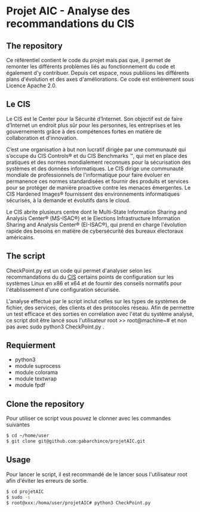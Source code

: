# Projet AIC - Analyse des recommandations du CIS

## The repository 

Ce référentiel contient le code du projet mais pas que, il permet de remonter les différents problèmes liés au fonctionnement du code et également d'y contribuer. Depuis cet espace, nous publiions les différents plans d'évolution et des axes d'améliorations. Ce code est entièrement sous Licence Apache 2.0.

## Le CIS

Le CIS est le Center pour la Sécurité d’Internet. Son objectif est de faire d’Internet un endroit plus sûr pour les personnes, les entreprises et les gouvernements grâce à des compétences fortes en matière de collaboration et d'innovation.

C’est une organisation à but non lucratif dirigée par une communauté qui s’occupe du CIS Controls® et du CIS Benchmarks ™, qui met en place des pratiques et des normes mondialement reconnues pour la sécurisation des systèmes et des données informatiques. Le CIS dirige une communauté mondiale de professionnels de l'informatique pour faire évoluer en permanence ces normes standardisées et fournir des produits et services pour se protéger de manière proactive contre les menaces émergentes. Le CIS Hardened Images® fournissent des environnements informatiques sécurisés, à la demande et évolutifs dans le cloud.

Le CIS abrite plusieurs centre dont le Multi-State Information Sharing and Analysis Center® (MS-ISAC®) et le Elections Infrastructure Information Sharing and Analysis Center® (EI-ISAC®), qui prend en charge l'évolution rapide des besoins en matière de cybersécurité des bureaux électoraux américains.

## The script

CheckPoint.py est un code qui permet d'analyser selon les recommandations du du [CIS][1] certains points de configuration sur les systèmes Linux  en x86 et x64 et de fournir des conseils normatifs pour l'établissement d'une configuration sécurisée. 

L'analyse effectué par le script inclut celles sur les types de systèmes de fichier, des services, des clients et des protocoles réseau. Afin de permettre un test efficace et des sorties en corrélation avec l'état du système analysé, ce script doit être lancé sous l'utilisateur root >> root@machine~# et non pas avec sudo python3 CheckPoint.py .

## Requierment

  * python3
  * module suprocess
  * module colorama
  * module textwrap
  * module fpdf

## Clone the repository

Pour utiliser ce script vous pouvez le clonner avec les commandes suivantes

```bash
$ cd ~/home/user
$ git clone git@github.com:gabarchinco/projetAIC.git
```
## Usage

Pour lancer le script, il est recommandé de le lancer sous l'utilisateur root afin d'éviter les erreurs de sortie.

```bash
$ cd projetAIC
$ sudo -s
$ root@xxx:/homa/user/projetAIC# python3 CheckPoint.py
```


[1]: https://www.cisecurity.org/
